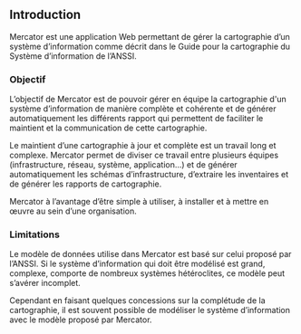 ## Introduction

Mercator est une application Web permettant de gérer la cartographie d’un système d’information comme décrit dans le Guide pour la cartographie du Système d’information de l’ANSSI.

### Objectif

L’objectif de Mercator est de pouvoir gérer en équipe la cartographie d'un système d’information de manière complète et cohérente et de générer automatiquement les différents rapport qui permettent de faciliter le maintient et la communication de cette cartographie.

Le maintient d’une cartographie à jour et complète est un travail long et complexe. Mercator permet de diviser ce travail entre plusieurs équipes (infrastructure, réseau, système, application...) et de générer automatiquement les schémas d’infrastructure, d’extraire les inventaires et de générer les rapports de cartographie.

Mercator à l’avantage d’être simple à utiliser, à installer et à mettre en œuvre au sein d’une organisation.

### Limitations

Le modèle de données utilise dans Mercator est basé sur celui proposé par l’ANSSI. Si le système d’information qui doit être modélisé est grand, complexe, comporte de nombreux systèmes hétéroclites, ce modèle peut s’avérer incomplet.

Cependant en faisant quelques concessions sur la complétude de la cartographie, il est souvent possible de modéliser le système d’information avec le modèle proposé par Mercator.
